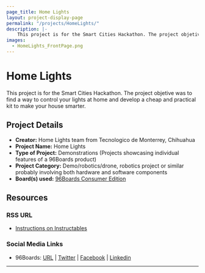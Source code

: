 ```yaml
---
page_title: Home Lights
layout: project-display-page
permalink: "/projects/HomeLights/"
description: |-
    This project is for the Smart Cities Hackathon. The project objetive was to find a way to control your lights at home and develop a cheap and practical kit to make your house smarter.
images:
  - HomeLights_FrontPage.png
---
```

# Home Lights

This project is for the Smart Cities Hackathon. The project objetive was to find a way to control your lights at home and develop a cheap and practical kit to make your house smarter.

## Project Details

- **Creator:** Home Lights team from Tecnologico de Monterrey, Chihuahua
- **Project Name:** Home Lights
- **Type of Project:** Demonstrations (Projects showcasing individual features of a 96Boards product)
- **Project Category:** Demo/robotics/drone, robotics project or similar probably involving both hardware and software components
- **Board(s) used:** [96Boards Consumer Edition](https://www._96boards.org/products/ce/)

## Resources

### RSS URL

- [Instructions on Instructables](http://www.instructables.com/id/Home-Lights/)

### Social Media Links

- 96Boards: [URL](http://www._96boards.org/) &#124; [Twitter](https://twitter.com/96boards) &#124; [Facebook](https://www.facebook.com/96Boards) &#124; [Linkedin](https://www.linkedin.com/showcase/6637095/)


***
